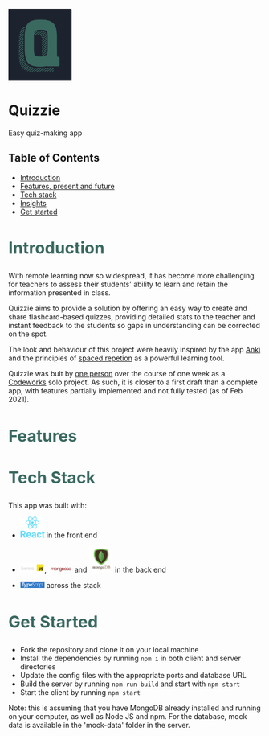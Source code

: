 <img src="./readme-assets/logo.png"  width="25%"
alt="Quizzie Logo"/>
# **Quizzie**
Easy quiz-making app

## **Table of Contents**
* [Introduction](#introduction)
* [Features, present and future](#features)
* [Tech stack](#tech)
* [Insights](#insights)
* [Get started](#getstarted)

<a name="introduction"></a>
<h2 style="font-size: 2rem; font-weight: bold; color:#3A6960">Introduction</h2>

With remote learning now so widespread, it has become more challenging for teachers to assess their students' ability to learn and retain the information presented in class.

Quizzie aims to provide a solution by offering an easy way to create and share flashcard-based quizzes, providing detailed stats to the teacher and instant feedback to the students so gaps in understanding can be corrected on the spot.

The look and behaviour of this project were heavily inspired by the app [Anki](https://apps.ankiweb.net/) and the principles of [spaced repetion](https://en.wikipedia.org/wiki/Spaced_repetition) as a powerful learning tool.

Quizzie was buit by [one person](https://github.com/PLejay) over the course of one week as a [Codeworks](https://codeworks.me/) solo project. As such, it is closer to a first draft than a complete app, with features partially implemented and not fully tested (as of Feb 2021).

<a name="features"></a>
<h2 style="font-size: 2rem; font-weight: bold; color:#3A6960">Features</h2>



<a name="tech"></a>
<h2 style="font-size: 2rem; font-weight: bold; color:#3A6960">Tech Stack</h2>

This app was built with:

- <img src="./readme-assets/logo-react.png"  width="10%" alt="React Logo"/> in the front end

- <img src="./readme-assets/logo-express.png"  width="10%" alt="React Logo"/>, <img src="./readme-assets/logo-mongoose.png"  width="10%" alt="React Logo"/> and <img src="./readme-assets/logo-mongodb.png"  width="10%" alt="React Logo"/>  in the back end

- <img src="./readme-assets/logo-typescript-long.png"  width="10%" alt="React Logo"/> across the stack

<a name="getstarted"></a>
<h2 style="font-size: 2rem; font-weight: bold; color:#3A6960">Get Started</h2>

- Fork the repository and clone it on your local machine
- Install the dependencies by running `npm i` in both client and server directories
- Update the config files with the appropriate ports and database URL
- Build the server by running `npm run build` and start with `npm start`
- Start the client by running `npm start`

Note: this is assuming that you have MongoDB already installed and running on your computer, as well as Node JS and npm. For the database, mock data is available in the 'mock-data' folder in the server.